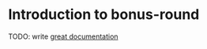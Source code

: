 # Introduction to bonus-round

TODO: write [great documentation](http://jacobian.org/writing/what-to-write/)

